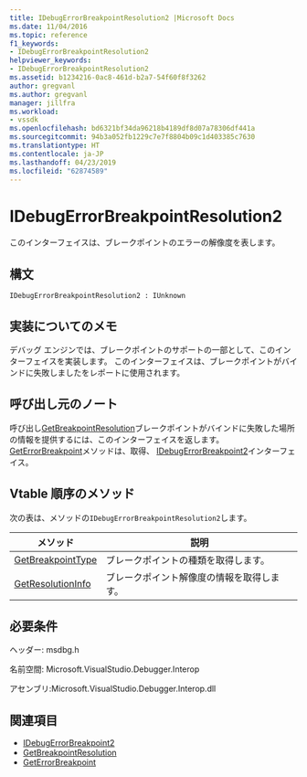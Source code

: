 ```yaml
---
title: IDebugErrorBreakpointResolution2 |Microsoft Docs
ms.date: 11/04/2016
ms.topic: reference
f1_keywords:
- IDebugErrorBreakpointResolution2
helpviewer_keywords:
- IDebugErrorBreakpointResolution2
ms.assetid: b1234216-0ac8-461d-b2a7-54f60f8f3262
author: gregvanl
ms.author: gregvanl
manager: jillfra
ms.workload:
- vssdk
ms.openlocfilehash: bd6321bf34da96218b4189df8d07a78306df441a
ms.sourcegitcommit: 94b3a052fb1229c7e7f8804b09c1d403385c7630
ms.translationtype: HT
ms.contentlocale: ja-JP
ms.lasthandoff: 04/23/2019
ms.locfileid: "62874589"
---
```

# <a name="idebugerrorbreakpointresolution2"></a>IDebugErrorBreakpointResolution2
このインターフェイスは、ブレークポイントのエラーの解像度を表します。

## <a name="syntax"></a>構文

```
IDebugErrorBreakpointResolution2 : IUnknown
```

## <a name="notes-for-implementers"></a>実装についてのメモ
 デバッグ エンジンでは、ブレークポイントのサポートの一部として、このインターフェイスを実装します。 このインターフェイスは、ブレークポイントがバインドに失敗しましたをレポートに使用されます。

## <a name="notes-for-callers"></a>呼び出し元のノート
 呼び出し[GetBreakpointResolution](../../../extensibility/debugger/reference/idebugerrorbreakpoint2-getbreakpointresolution.md)ブレークポイントがバインドに失敗した場所の情報を提供するには、このインターフェイスを返します。 [GetErrorBreakpoint](../../../extensibility/debugger/reference/idebugbreakpointerrorevent2-geterrorbreakpoint.md)メソッドは、取得、 [IDebugErrorBreakpoint2](../../../extensibility/debugger/reference/idebugerrorbreakpoint2.md)インターフェイス。

## <a name="methods-in-vtable-order"></a>Vtable 順序のメソッド
 次の表は、メソッドの`IDebugErrorBreakpointResolution2`します。

|メソッド|説明|
|------------|-----------------|
|[GetBreakpointType](../../../extensibility/debugger/reference/idebugerrorbreakpointresolution2-getbreakpointtype.md)|ブレークポイントの種類を取得します。|
|[GetResolutionInfo](../../../extensibility/debugger/reference/idebugerrorbreakpointresolution2-getresolutioninfo.md)|ブレークポイント解像度の情報を取得します。|

## <a name="requirements"></a>必要条件
 ヘッダー: msdbg.h

 名前空間: Microsoft.VisualStudio.Debugger.Interop

 アセンブリ:Microsoft.VisualStudio.Debugger.Interop.dll

## <a name="see-also"></a>関連項目
- [IDebugErrorBreakpoint2](../../../extensibility/debugger/reference/idebugerrorbreakpoint2.md)
- [GetBreakpointResolution](../../../extensibility/debugger/reference/idebugerrorbreakpoint2-getbreakpointresolution.md)
- [GetErrorBreakpoint](../../../extensibility/debugger/reference/idebugbreakpointerrorevent2-geterrorbreakpoint.md)